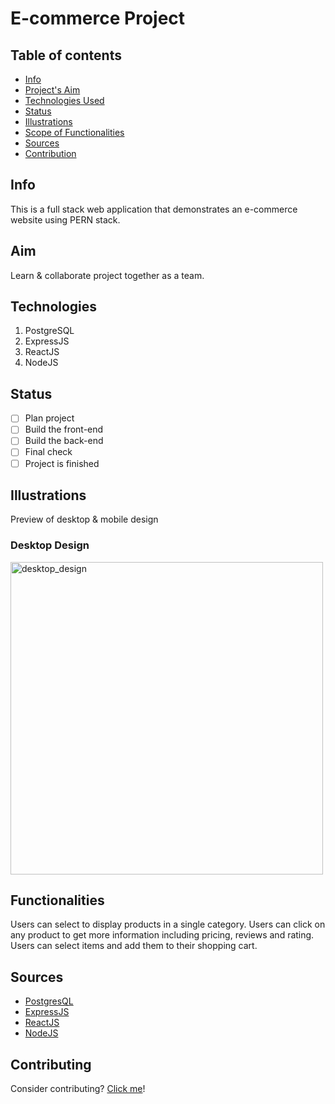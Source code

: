 # E-commerce Project

## Table of contents

* [Info](#Info)
* [Project's Aim](#Aim)
* [Technologies Used](#Technologies)
* [Status](#Status)
* [Illustrations](#Illustrations)
* [Scope of Functionalities](#Functionalities)
* [Sources](#Sources)
* [Contribution](#Contributing)

## Info

This is a full stack web application that demonstrates an e-commerce website using PERN stack.

## Aim

Learn & collaborate project together as a team.

## Technologies

1. PostgreSQL
2. ExpressJS
3. ReactJS
4. NodeJS

## Status

* [ ] Plan project
* [ ] Build the front-end
* [ ] Build the back-end
* [ ] Final check
* [ ] Project is finished

## Illustrations

Preview of desktop & mobile design

### Desktop Design

<img width="500" alt="desktop_design" src="https://user-images.githubusercontent.com/64187129/119375757-c72fc600-bced-11eb-8053-fa0a246ac992.png">

## Functionalities

Users can select to display products in a single category. Users can click on any product to get more information including pricing, reviews and rating. Users can select items and add them to their shopping cart.

## Sources

* [PostgresQL](https://www.postgresql.org/docs/)
* [ExpressJS](https://expressjs.com/)
* [ReactJS](https://reactjs.org/)
* [NodeJS](https://nodejs.org/en/)

## Contributing

Consider contributing? [Click me]()!